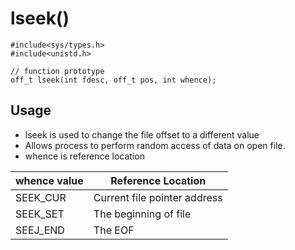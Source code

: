 # lseek()

```
#include<sys/types.h>
#include<unistd.h>

// function prototype
off_t lseek(int fdesc, off_t pos, int whence);
```

## Usage
- lseek is used to change the file offset to a different value
- Allows process to perform random access of data on open file.
- whence is reference location

|whence value| Reference Location|
|---|---|
|SEEK_CUR| Current file pointer address|
|SEEK_SET| The beginning of file|
|SEEJ_END| The EOF|